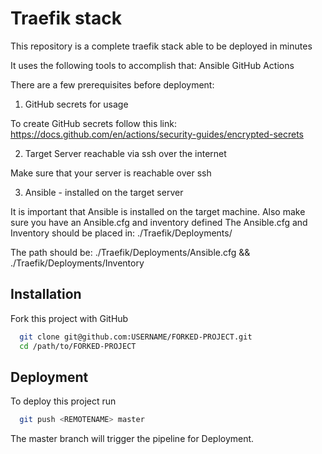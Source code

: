 
# Traefik stack

This repository is a complete traefik stack able to be deployed in minutes

It uses the following tools to accomplish that:
Ansible
GitHub Actions

There are a few prerequisites before deployment:
1) GitHub secrets for usage

To create GitHub secrets follow this link: <https://docs.github.com/en/actions/security-guides/encrypted-secrets>

2) Target Server reachable via ssh over the internet

Make sure that your server is reachable over ssh

3) Ansible - installed on the target server

It is important that Ansible is installed on the target machine. Also make sure you have an Ansible.cfg and inventory defined
The Ansible.cfg and Inventory should be placed in: ./Traefik/Deployments/

The path should be: ./Traefik/Deployments/Ansible.cfg && ./Traefik/Deployments/Inventory


## Installation

Fork this project with GitHub

```bash
  git clone git@github.com:USERNAME/FORKED-PROJECT.git
  cd /path/to/FORKED-PROJECT
```

## Deployment

To deploy this project run

```bash
  git push <REMOTENAME> master 
```

The master branch will trigger the pipeline for Deployment.
